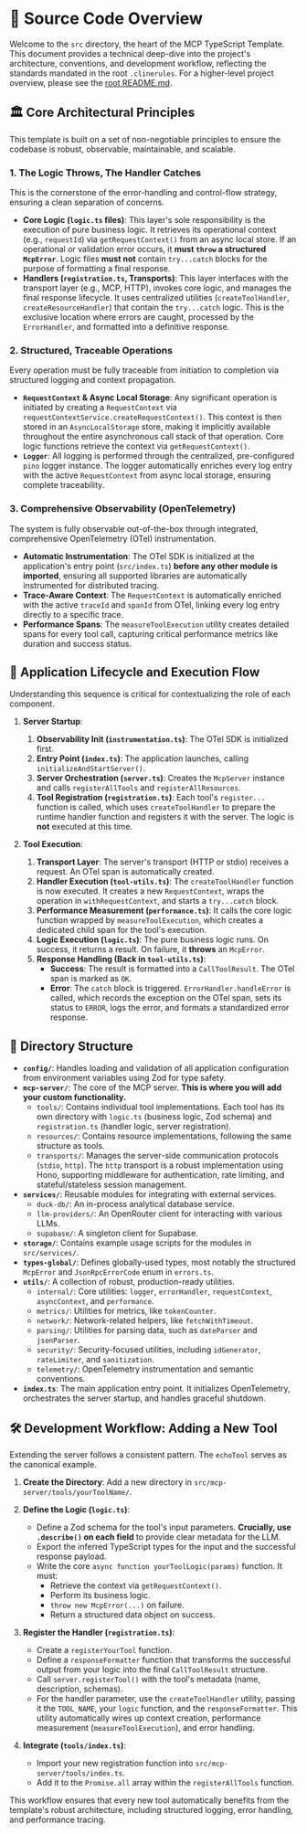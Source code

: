 # 🚀 Source Code Overview

Welcome to the `src` directory, the heart of the MCP TypeScript Template. This document provides a technical deep-dive into the project's architecture, conventions, and development workflow, reflecting the standards mandated in the root `.clinerules`. For a higher-level project overview, please see the [root README.md](../../README.md).

## 🏛️ Core Architectural Principles

This template is built on a set of non-negotiable principles to ensure the codebase is robust, observable, maintainable, and scalable.

### 1. The Logic Throws, The Handler Catches

This is the cornerstone of the error-handling and control-flow strategy, ensuring a clean separation of concerns.

- **Core Logic (`logic.ts` files)**: This layer's sole responsibility is the execution of pure business logic. It retrieves its operational context (e.g., `requestId`) via `getRequestContext()` from an async local store. If an operational or validation error occurs, it **must `throw` a structured `McpError`**. Logic files **must not** contain `try...catch` blocks for the purpose of formatting a final response.
- **Handlers (`registration.ts`, Transports)**: This layer interfaces with the transport layer (e.g., MCP, HTTP), invokes core logic, and manages the final response lifecycle. It uses centralized utilities (`createToolHandler`, `createResourceHandler`) that contain the `try...catch` logic. This is the exclusive location where errors are caught, processed by the `ErrorHandler`, and formatted into a definitive response.

### 2. Structured, Traceable Operations

Every operation must be fully traceable from initiation to completion via structured logging and context propagation.

- **`RequestContext` & Async Local Storage**: Any significant operation is initiated by creating a `RequestContext` via `requestContextService.createRequestContext()`. This context is then stored in an `AsyncLocalStorage` store, making it implicitly available throughout the entire asynchronous call stack of that operation. Core logic functions retrieve the context via `getRequestContext()`.
- **`Logger`**: All logging is performed through the centralized, pre-configured `pino` logger instance. The logger automatically enriches every log entry with the active `RequestContext` from async local storage, ensuring complete traceability.

### 3. Comprehensive Observability (OpenTelemetry)

The system is fully observable out-of-the-box through integrated, comprehensive OpenTelemetry (OTel) instrumentation.

- **Automatic Instrumentation**: The OTel SDK is initialized at the application's entry point (`src/index.ts`) **before any other module is imported**, ensuring all supported libraries are automatically instrumented for distributed tracing.
- **Trace-Aware Context**: The `RequestContext` is automatically enriched with the active `traceId` and `spanId` from OTel, linking every log entry directly to a specific trace.
- **Performance Spans**: The `measureToolExecution` utility creates detailed spans for every tool call, capturing critical performance metrics like duration and success status.

## 🌊 Application Lifecycle and Execution Flow

Understanding this sequence is critical for contextualizing the role of each component.

1.  **Server Startup**:
    1.  **Observability Init (`instrumentation.ts`)**: The OTel SDK is initialized first.
    2.  **Entry Point (`index.ts`)**: The application launches, calling `initializeAndStartServer()`.
    3.  **Server Orchestration (`server.ts`)**: Creates the `McpServer` instance and calls `registerAllTools` and `registerAllResources`.
    4.  **Tool Registration (`registration.ts`)**: Each tool's `register...` function is called, which uses `createToolHandler` to prepare the runtime handler function and registers it with the server. The logic is **not** executed at this time.

2.  **Tool Execution**:
    1.  **Transport Layer**: The server's transport (HTTP or stdio) receives a request. An OTel span is automatically created.
    2.  **Handler Execution (`tool-utils.ts`)**: The `createToolHandler` function is now executed. It creates a new `RequestContext`, wraps the operation in `withRequestContext`, and starts a `try...catch` block.
    3.  **Performance Measurement (`performance.ts`)**: It calls the core logic function wrapped by `measureToolExecution`, which creates a dedicated child span for the tool's execution.
    4.  **Logic Execution (`logic.ts`)**: The pure business logic runs. On success, it returns a result. On failure, it **throws** an `McpError`.
    5.  **Response Handling (Back in `tool-utils.ts`)**:
        - **Success**: The result is formatted into a `CallToolResult`. The OTel span is marked as `OK`.
        - **Error**: The `catch` block is triggered. `ErrorHandler.handleError` is called, which records the exception on the OTel span, sets its status to `ERROR`, logs the error, and formats a standardized error response.

## 📁 Directory Structure

- **`config/`**: Handles loading and validation of all application configuration from environment variables using Zod for type safety.
- **`mcp-server/`**: The core of the MCP server. **This is where you will add your custom functionality.**
  - `tools/`: Contains individual tool implementations. Each tool has its own directory with `logic.ts` (business logic, Zod schema) and `registration.ts` (handler logic, server registration).
  - `resources/`: Contains resource implementations, following the same structure as tools.
  - `transports/`: Manages the server-side communication protocols (`stdio`, `http`). The `http` transport is a robust implementation using Hono, supporting middleware for authentication, rate limiting, and stateful/stateless session management.
- **`services/`**: Reusable modules for integrating with external services.
  - `duck-db/`: An in-process analytical database service.
  - `llm-providers/`: An OpenRouter client for interacting with various LLMs.
  - `supabase/`: A singleton client for Supabase.
- **`storage/`**: Contains example usage scripts for the modules in `src/services/`.
- **`types-global/`**: Defines globally-used types, most notably the structured `McpError` and `JsonRpcErrorCode` enum in `errors.ts`.
- **`utils/`**: A collection of robust, production-ready utilities.
  - `internal/`: Core utilities: `logger`, `errorHandler`, `requestContext`, `asyncContext`, and `performance`.
  - `metrics/`: Utilities for metrics, like `tokenCounter`.
  - `network/`: Network-related helpers, like `fetchWithTimeout`.
  - `parsing/`: Utilities for parsing data, such as `dateParser` and `jsonParser`.
  - `security/`: Security-focused utilities, including `idGenerator`, `rateLimiter`, and `sanitization`.
  - `telemetry/`: OpenTelemetry instrumentation and semantic conventions.
- **`index.ts`**: The main application entry point. It initializes OpenTelemetry, orchestrates the server startup, and handles graceful shutdown.

## 🛠️ Development Workflow: Adding a New Tool

Extending the server follows a consistent pattern. The `echoTool` serves as the canonical example.

1.  **Create the Directory**: Add a new directory in `src/mcp-server/tools/yourToolName/`.

2.  **Define the Logic (`logic.ts`)**:
    - Define a Zod schema for the tool's input parameters. **Crucially, use `.describe()` on each field** to provide clear metadata for the LLM.
    - Export the inferred TypeScript types for the input and the successful response payload.
    - Write the core `async function yourToolLogic(params)` function. It must:
      - Retrieve the context via `getRequestContext()`.
      - Perform its business logic.
      - `throw new McpError(...)` on failure.
      - Return a structured data object on success.

3.  **Register the Handler (`registration.ts`)**:
    - Create a `registerYourTool` function.
    - Define a `responseFormatter` function that transforms the successful output from your logic into the final `CallToolResult` structure.
    - Call `server.registerTool()` with the tool's metadata (name, description, schemas).
    - For the handler parameter, use the `createToolHandler` utility, passing it the `TOOL_NAME`, your `logic` function, and the `responseFormatter`. This utility automatically wires up context creation, performance measurement (`measureToolExecution`), and error handling.

4.  **Integrate (`tools/index.ts`)**:
    - Import your new registration function into `src/mcp-server/tools/index.ts`.
    - Add it to the `Promise.all` array within the `registerAllTools` function.

This workflow ensures that every new tool automatically benefits from the template's robust architecture, including structured logging, error handling, and performance tracing.
